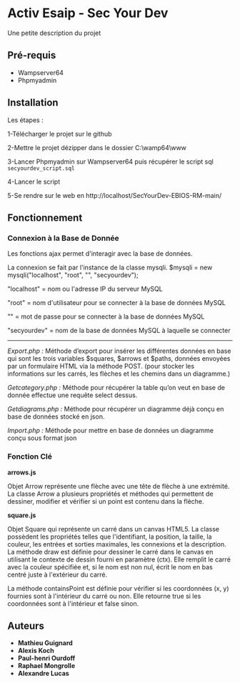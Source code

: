 # Activ Esaip - Sec Your Dev
  
Une petite description du projet

## Pré-requis

- Wampserver64
- Phpmyadmin

## Installation

Les étapes :

1-Télécharger le projet sur le github

2-Mettre le projet dézipper dans le dossier C:\wamp64\www

3-Lancer Phpmyadmin sur Wampserver64 puis récupérer le script sql ``secyourdev_script.sql``

4-Lancer le script

5-Se rendre sur le web en http://localhost/SecYourDev-EBIOS-RM-main/

## Fonctionnement

### Connexion à la Base de Donnée

Les fonctions ajax permet d'interagir avec la base de données.

La connexion se fait par l'instance de la classe mysqli.
$mysqli = new mysqli("localhost", "root", "", "secyourdev");

"localhost" = nom ou l'adresse IP du serveur MySQL

"root" = nom d'utilisateur pour se connecter à la base de données MySQL

"" =  mot de passe pour se connecter à la base de données MySQL

"secyourdev" = nom de la base de données MySQL à laquelle se connecter
***
*Export.php :* 
Méthode d’export pour insérer les différentes données en base qui sont les trois
variables $squares, $arrows et $paths, données envoyées par un formulaire HTML
via la méthode POST. (pour stocker les informations sur les carrés, les flèches et les chemins dans un
diagramme.)

*Getcategory.php :*
Méthode pour récupérer la table qu’on veut en base de donnée effectue une requête
select dessus.

*Getdiagrams.php :*
Méthode pour récupérer un diagramme déjà conçu en base de données stocké en
json.

*Import.php :*
Méthode pour mettre en base de données un diagramme conçu sous format json

### Fonction Clé

**arrows.js**

Objet Arrow représente une flèche avec une tête de flèche à une extrémité.
La classe Arrow a plusieurs propriétés et méthodes qui permettent de dessiner,
modifier et vérifier si un point est contenu dans la flèche.

**square.js**

Objet Square qui représente un carré dans un canvas HTML5. La classe possèdent
les propriétés telles que l'identifiant, la position, la taille, la couleur, les entrées et
sorties maximales, les connexions et la description.
La méthode draw est définie pour dessiner le carré dans le canvas en utilisant le
contexte de dessin fourni en paramètre (ctx). Elle remplit le carré avec la couleur
spécifiée et, si le nom est non nul, écrit le nom en bas centré juste à l'extérieur du
carré.

La méthode containsPoint est définie pour vérifier si les coordonnées (x, y) fournies
sont à l'intérieur du carré ou non. Elle retourne true si les coordonnées sont à
l'intérieur et false sinon.


## Auteurs

* **Mathieu Guignard**
* **Alexis Koch** 
* **Paul-henri Ourdoff** 
* **Raphael Mongrolle** 
* **Alexandre Lucas** 
